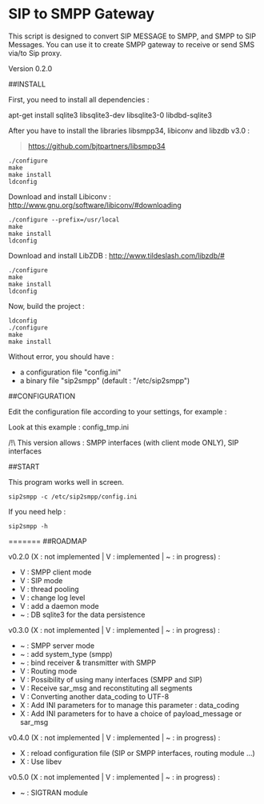 SIP to SMPP Gateway
========

This script is designed to convert SIP MESSAGE to SMPP, and SMPP to SIP Messages. You can use it to create SMPP gateway to receive or send SMS via/to Sip proxy. 

Version 0.2.0


##INSTALL

  First, you need to install all dependencies :

  apt-get install sqlite3 libsqlite3-dev libsqlite3-0 libdbd-sqlite3
  
  After you have to install the libraries libsmpp34, libiconv and libzdb v3.0 :

> https://github.com/bjtpartners/libsmpp34

    ./configure
    make
    make install
    ldconfig

Download and install Libiconv : http://www.gnu.org/software/libiconv/#downloading

    ./configure --prefix=/usr/local
    make
    make install
    ldconfig

Download and install LibZDB : http://www.tildeslash.com/libzdb/#

    ./configure
    make
    make install
    ldconfig

Now, build the project :

    ldconfig
    ./configure
    make
    make install
    
  Without error, you should have :
* a configuration file "config.ini"
* a binary file "sip2smpp" (default : "/etc/sip2smpp")
    
##CONFIGURATION

  Edit the configuration file according to your settings, for example :

  Look at this example : config_tmp.ini

  /!\ This version allows : SMPP interfaces (with client mode ONLY), SIP interfaces
	
##START

This program works well in screen.

    sip2smpp -c /etc/sip2smpp/config.ini
  
  If you need help :

    sip2smpp -h

=======
##ROADMAP

v0.2.0 (X : not implemented | V : implemented | ~ : in progress) : 
* V : SMPP client mode 
* V : SIP mode 
* V : thread pooling
* V : change log level
* V : add a daemon mode
* ~ : DB sqlite3 for the data persistence

v0.3.0 (X : not implemented | V : implemented | ~ : in progress) : 
* ~ : SMPP server mode
* ~ : add system_type (smpp)
* ~ : bind receiver & transmitter with SMPP
* V : Routing mode
* V : Possibility of using many interfaces (SMPP and SIP)
* V : Receive sar_msg and reconstituting all segments
* V : Converting another data_coding to UTF-8
* X : Add INI parameters for to manage this parameter : data_coding
* X : Add INI parameters for to have a choice of payload_message or sar_msg

v0.4.0 (X : not implemented | V : implemented | ~ : in progress) : 
* X : reload configuration file (SIP or SMPP interfaces, routing module ...)
* X : Use libev

v0.5.0 (X : not implemented | V : implemented | ~ : in progress) : 
* ~ : SIGTRAN module
